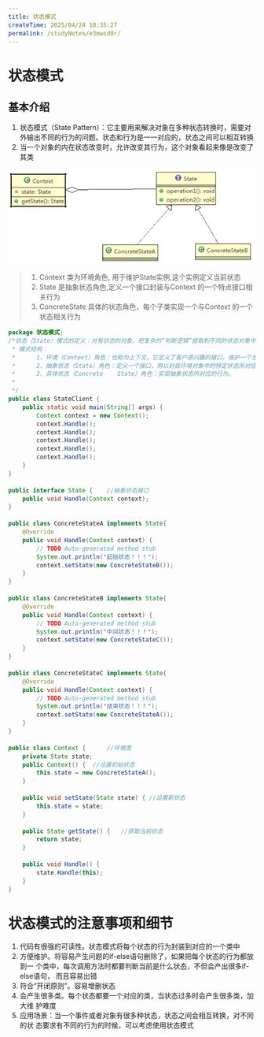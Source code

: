 ```yaml
---
title: 状态模式
createTime: 2025/04/24 18:35:27
permalink: /studyNotes/e3mwsd0r/
---
```

# 状态模式

## 基本介绍

1) 状态模式（State Pattern）：它主要用来解决对象在多种状态转换时，需要对外输出不同的行为的问题。状态和行为是一一对应的，状态之间可以相互转换
2) 当一个对象的内在状态改变时，允许改变其行为，这个对象看起来像是改变了其类

![image-20250403203710694](./assets/image-20250403203710694.png)

> 1) Context 类为环境角色, 用于维护State实例,这个实例定义当前状态
> 2) State 是抽象状态角色,定义一个接口封装与Context 的一个特点接口相关行为
> 3) ConcreteState 具体的状态角色，每个子类实现一个与Context 的一个状态相关行为

```java
package 状态模式;
/*状态（State）模式的定义：对有状态的对象，把复杂的“判断逻辑”提取到不同的状态对象中，允许状态对象在其内部状态发生改变时改变其行为。
 * 模式结构：
 * 		1、环境（Context）角色：也称为上下文，它定义了客户感兴趣的接口，维护一个当前状态，并将与状态相关的操作委托给当前状态对象来处理。
 * 		2、抽象状态（State）角色：定义一个接口，用以封装环境对象中的特定状态所对应的行为。
 * 		3、具体状态（Concrete    State）角色：实现抽象状态所对应的行为。
 * 
 */
public class StateClient {
	public static void main(String[] args) {
		Context context = new Context();
		context.Handle();
		context.Handle();
		context.Handle();
		context.Handle();
		context.Handle();
	}
}

public interface State {	//抽象状态接口
	public void Handle(Context context);
}

public class ConcreteStateA implements State{
	@Override
	public void Handle(Context context) {
		// TODO Auto-generated method stub
		System.out.println("起始状态！！！");
		context.setState(new ConcreteStateB());
	}
}

public class ConcreteStateB implements State{
	@Override
	public void Handle(Context context) {
		// TODO Auto-generated method stub
		System.out.println("中间状态！！！");
		context.setState(new ConcreteStateC());
	}
}

public class ConcreteStateC implements State{
	@Override
	public void Handle(Context context) {
		// TODO Auto-generated method stub
		System.out.println("结束状态！！！");
		context.setState(new ConcreteStateA());
	}
}

public class Context {		//环境类
	private State state;
	public Context() {	//设置初始状态
		this.state = new ConcreteStateA();
	}
	
	public void setState(State state) {	//设置新状态
		this.state = state;
	}
	
	public State getState() {	//获取当前状态
		return state;
	}
	
	public void Handle() {
		state.Handle(this);
	}
}

```

# 状态模式的注意事项和细节

1) 代码有很强的可读性。状态模式将每个状态的行为封装到对应的一个类中
2)  方便维护。将容易产生问题的if-else语句删除了，如果把每个状态的行为都放到一 个类中，每次调用方法时都要判断当前是什么状态，不但会产出很多if-else语句， 而且容易出错
3) 符合“开闭原则”。容易增删状态
4) 会产生很多类。每个状态都要一个对应的类，当状态过多时会产生很多类，加大维 护难度
5) 应用场景：当一个事件或者对象有很多种状态，状态之间会相互转换，对不同的状 态要求有不同的行为的时候，可以考虑使用状态模式
